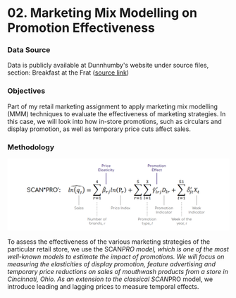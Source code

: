 # 02. Marketing Mix Modelling on Promotion Effectiveness

### Data Source

Data is publicly available at Dunnhumby's website under source files, section: Breakfast at the Frat ([source link](https://www.dunnhumby.com/source-files/))

### Objectives

Part of my retail marketing assignment to apply marketing mix modelling (MMM) techniques to evaluate the effectiveness of marketing strategies.
In this case, we will look into how in-store promotions, such as circulars and display promotion, as well as temporary price cuts affect sales.

### Methodology

![scanpro_model_equation](https://github.com/jad-22/business_analytics/blob/main/projects/02_marketing_mix_modelling/02_mmm_scanpro_equation.png)

To assess the effectiveness of the various marketing strategies of the particular retail store, we use the SCAN*PRO model, which is one of the most well-known models to estimate the impact of promotions.
We will focus on measuring the elasticities of display promotion, feature advertising and temporary price reductions on sales of mouthwash products from a store in Cincinnati, Ohio. 
As an extension to the classical SCAN*PRO model, we introduce leading and lagging prices to measure temporal effects.

